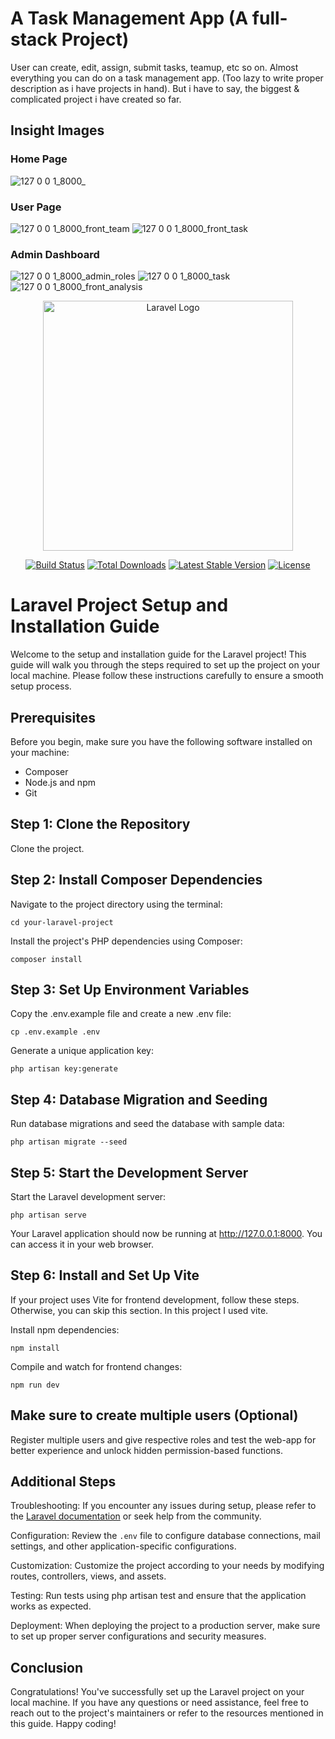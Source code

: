 # A Task Management App (A full-stack Project)

User can create, edit, assign, submit tasks, teamup, etc so on. Almost everything you can do on a task management app. (Too lazy to write proper description as i have projects in hand).
But i have to say, the biggest & complicated project i have created so far.

## Insight Images

### Home Page

![127 0 0 1_8000_](https://github.com/Uncaught-TypeError/task-management-app/assets/95492327/e952292e-ceee-4ca4-9673-9c420efd5506)

### User Page

![127 0 0 1_8000_front_team](https://github.com/Uncaught-TypeError/task-management-app/assets/95492327/eb24bf7f-4dd7-4ca6-8514-23e4e02aef2e)
![127 0 0 1_8000_front_task](https://github.com/Uncaught-TypeError/task-management-app/assets/95492327/423c6beb-ff9c-4af4-9662-1c3ceba0899e)

### Admin Dashboard
![127 0 0 1_8000_admin_roles](https://github.com/Uncaught-TypeError/task-management-app/assets/95492327/8712f063-6a61-45bb-9def-aadc7d334aff)
![127 0 0 1_8000_task](https://github.com/Uncaught-TypeError/task-management-app/assets/95492327/6b123044-0b90-44d6-9fb8-a7542265149c)
![127 0 0 1_8000_front_analysis](https://github.com/Uncaught-TypeError/task-management-app/assets/95492327/ba253fbb-6240-4c6a-b09f-fac85309aa49)

<p align="center"><a href="https://laravel.com" target="_blank"><img src="https://raw.githubusercontent.com/laravel/art/master/logo-lockup/5%20SVG/2%20CMYK/1%20Full%20Color/laravel-logolockup-cmyk-red.svg" width="400" alt="Laravel Logo"></a></p>

<p align="center">
<a href="https://github.com/laravel/framework/actions"><img src="https://github.com/laravel/framework/workflows/tests/badge.svg" alt="Build Status"></a>
<a href="https://packagist.org/packages/laravel/framework"><img src="https://img.shields.io/packagist/dt/laravel/framework" alt="Total Downloads"></a>
<a href="https://packagist.org/packages/laravel/framework"><img src="https://img.shields.io/packagist/v/laravel/framework" alt="Latest Stable Version"></a>
<a href="https://packagist.org/packages/laravel/framework"><img src="https://img.shields.io/packagist/l/laravel/framework" alt="License"></a>
</p>

# Laravel Project Setup and Installation Guide
Welcome to the setup and installation guide for the Laravel project! This guide will walk you through the steps required to set up the project on your local machine. Please follow these instructions carefully to ensure a smooth setup process.

## Prerequisites
Before you begin, make sure you have the following software installed on your machine:

* Composer
* Node.js and npm
* Git

## Step 1: Clone the Repository
Clone the project.

## Step 2: Install Composer Dependencies
Navigate to the project directory using the terminal:


`cd your-laravel-project`


Install the project's PHP dependencies using Composer:


`composer install`


## Step 3: Set Up Environment Variables
Copy the .env.example file and create a new .env file:


`cp .env.example .env`


Generate a unique application key:


`php artisan key:generate`


## Step 4: Database Migration and Seeding
Run database migrations and seed the database with sample data:


`php artisan migrate --seed`


## Step 5: Start the Development Server
Start the Laravel development server:


`php artisan serve`


Your Laravel application should now be running at http://127.0.0.1:8000. You can access it in your web browser.

## Step 6: Install and Set Up Vite
If your project uses Vite for frontend development, follow these steps. Otherwise, you can skip this section. In this project I used vite.

Install npm dependencies:


`npm install`


Compile and watch for frontend changes:


`npm run dev`

## Make sure to create multiple users (Optional)
Register multiple users and give respective roles and test the web-app for better experience and unlock hidden permission-based functions.


## Additional Steps

Troubleshooting: If you encounter any issues during setup, please refer to the [Laravel documentation](https://laravel.com/docs) or seek help from the community.

Configuration: Review the `.env` file to configure database connections, mail settings, and other application-specific configurations.

Customization: Customize the project according to your needs by modifying routes, controllers, views, and assets.

Testing: Run tests using php artisan test and ensure that the application works as expected.

Deployment: When deploying the project to a production server, make sure to set up proper server configurations and security measures.

## Conclusion

Congratulations! You've successfully set up the Laravel project on your local machine. If you have any questions or need assistance, feel free to reach out to the project's maintainers or refer to the resources mentioned in this guide. Happy coding!
